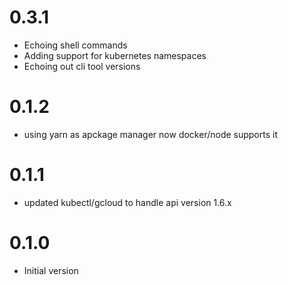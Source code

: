 # 0.3.1

- Echoing shell commands
- Adding support for kubernetes namespaces
- Echoing out cli tool versions

# 0.1.2

- using yarn as apckage manager now docker/node supports it

# 0.1.1

- updated kubectl/gcloud to handle api version 1.6.x

# 0.1.0

- Initial version